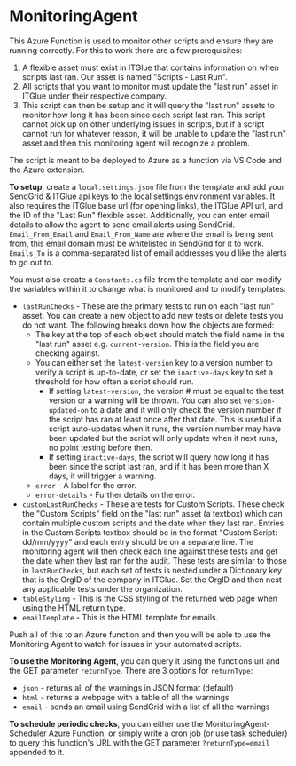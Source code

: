 # MonitoringAgent
This Azure Function is used to monitor other scripts and ensure they are running correctly. For this to work there are a few prerequisites:
1. A flexible asset must exist in ITGlue that contains information on when scripts last ran. Our asset is named "Scripts - Last Run".
2. All scripts that you want to monitor must update the "last run" asset in ITGlue under their respective company.
3. This script can then be setup and it will query the "last run" assets to monitor how long it has been since each script last ran.
This script cannot pick up on other underlying issues in scripts, but if a script cannot run for whatever reason, it will be unable to update the "last run" asset and then this monitoring agent will recognize a problem. 

The script is meant to be deployed to Azure as a function via VS Code and the Azure extension. 

**To setup**, create a `local.settings.json` file from the template and add your SendGrid & ITGlue api keys to the local settings environment variables. It also requires the ITGlue base url (for opening links), the ITGlue API url, and the ID of the "Last Run" flexible asset. Additionally, you can enter email details to allow the agent to send email alerts using SendGrid. `Email_From_Email` and `Email_From_Name` are where the email is being sent from, this email domain must be whitelisted in SendGrid for it to work. `Emails_To` is a comma-separated list of email addresses you'd like the alerts to go out to. 

You must also create a `Constants.cs` file from the template and can modify the variables within it to change what is monitored and to modify templates:
- `lastRunChecks` - These are the primary tests to run on each "last run" asset. You can create a new object to add new tests or delete tests you do not want. The following breaks down how the objects are formed:
    * The key at the top of each object should match the field name in the "last run" asset e.g. `current-version`. This is the field you are checking against.
    * You can either set the `latest-version` key to a version number to verify a script is up-to-date, or set the `inactive-days` key to set a threshold for how often a script should run.
        - If setting `latest-version`, the version # must be equal to the test version or a warning will be thrown. You can also set `version-updated-on` to a date and it will only check the version number if the script has ran at least once after that date. This is useful if a script auto-updates when it runs, the version number may have been updated but the script will only update when it next runs, no point testing before then.
        - If setting `inactive-days`, the script will query how long it has been since the script last ran, and if it has been more than X days, it will trigger a warning. 
    * `error` - A label for the error.
    * `error-details` - Further details on the error.
- `customLastRunChecks` - These are tests for Custom Scripts. These check the "Custom Scripts" field on the "last run" asset (a textbox) which can contain multiple custom scripts and the date when they last ran. Entries in the Custom Scripts textbox should be in the format "Custom Script: dd/mm/yyyy" and each entry should be on a separate line. The monitoring agent will then check each line against these tests and get the date when they last ran for the audit. These tests are similar to those in `lastRunChecks`, but each set of tests is nested under a Dictionary key that is the OrgID of the company in ITGlue. Set the OrgID and then nest any applicable tests under the organization.
- `tableStyling` - This is the CSS styling of the returned web page when using the HTML return type.
- `emailTemplate` - This is the HTML template for emails.

Push all of this to an Azure function and then you will be able to use the Monitoring Agent to watch for issues in your automated scripts. 

**To use the Monitoring Agent**, you can query it using the functions url and the GET parameter `returnType`. There are 3 options for `returnType`:
- `json` - returns all of the warnings in JSON format (default)
- `html` - returns a webpage with a table of all the warnings
- `email` - sends an email using SendGrid with a list of all the warnings

**To schedule periodic checks**, you can either use the MonitoringAgent-Scheduler Azure Function, or simply write a cron job (or use task scheduler) to query this function's URL with the GET parameter `?returnType=email` appended to it.